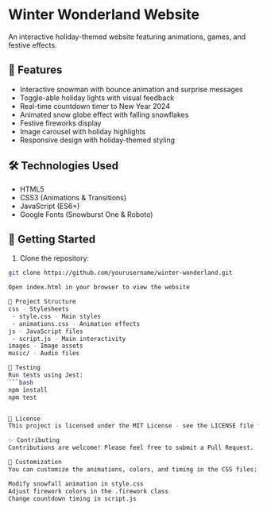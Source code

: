 # Winter Wonderland Website

An interactive holiday-themed website featuring animations, games, and festive effects.

## 🎄 Features

- Interactive snowman with bounce animation and surprise messages
- Toggle-able holiday lights with visual feedback
- Real-time countdown timer to New Year 2024
- Animated snow globe effect with falling snowflakes
- Festive fireworks display
- Image carousel with holiday highlights
- Responsive design with holiday-themed styling

## 🛠️ Technologies Used

- HTML5
- CSS3 (Animations & Transitions)
- JavaScript (ES6+)
- Google Fonts (Snowburst One & Roboto)

## 🚀 Getting Started

1. Clone the repository:
```bash
git clone https://github.com/yourusername/winter-wonderland.git

Open index.html in your browser to view the website

📁 Project Structure
css - Stylesheets
 - style.css - Main styles
 - animations.css - Animation effects
js - JavaScript files
 - script.js - Main interactivity
images - Image assets
music/ - Audio files

🧪 Testing
Run tests using Jest:
```bash 
npm install
npm test


📝 License
This project is licensed under the MIT License - see the LICENSE file for details.

✨ Contributing
Contributions are welcome! Please feel free to submit a Pull Request.

🎨 Customization
You can customize the animations, colors, and timing in the CSS files:

Modify snowfall animation in style.css
Adjust firework colors in the .firework class
Change countdown timing in script.js
